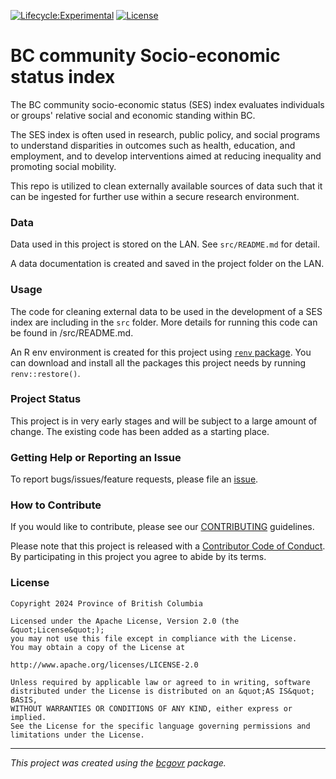 <!-- 
Add a project state badge
<!-- badges: start -->
[![Lifecycle:Experimental](https://img.shields.io/badge/Lifecycle-Experimental-339999)](https://github.com/bcgov/repomountie/blob/master/doc/lifecycle-badges.md)
[![License](https://img.shields.io/badge/License-Apache%202.0-blue.svg)](https://opensource.org/license/apache-2-0/)
<!-- badges: end -->


BC community Socio-economic status index
============================

The BC community socio-economic status (SES) index evaluates individuals or groups' relative social and economic standing within BC.

The SES index is often used in research, public policy, and social programs to understand disparities in outcomes such as health, education, and employment, and to develop interventions aimed at reducing inequality and promoting social mobility.

This repo is utilized to clean externally available sources of data such that it can be ingested for further use within a secure research environment.

### Data

Data used in this project is stored on the LAN. See `src/README.md` for detail.

A data documentation is created and saved in the project folder on the LAN.

### Usage

The code for cleaning external data to be used in the development of a SES index are including in the `src` folder. More details for running this code can be found in /src/README.md.  

An R env environment is created for this project using [`renv` package](https://rstudio.github.io/renv/articles/renv.html). You can download and install all the packages this project needs by running `renv::restore()`.


### Project Status

This project is in very early stages and will be subject to a large amount of change. The existing code has been added as a starting place.


### Getting Help or Reporting an Issue

To report bugs/issues/feature requests, please file an [issue](https://github.com/bcgov/bcstats-ses/issues/).

### How to Contribute

If you would like to contribute, please see our [CONTRIBUTING](CONTRIBUTING.md) guidelines.

Please note that this project is released with a [Contributor Code of Conduct](CODE_OF_CONDUCT.md). By participating in this project you agree to abide by its terms.

### License

```
Copyright 2024 Province of British Columbia

Licensed under the Apache License, Version 2.0 (the &quot;License&quot;);
you may not use this file except in compliance with the License.
You may obtain a copy of the License at

http://www.apache.org/licenses/LICENSE-2.0

Unless required by applicable law or agreed to in writing, software distributed under the License is distributed on an &quot;AS IS&quot; BASIS,
WITHOUT WARRANTIES OR CONDITIONS OF ANY KIND, either express or implied.
See the License for the specific language governing permissions and limitations under the License.
```
---
*This project was created using the [bcgovr](https://github.com/bcgov/bcgovr) package.* 
